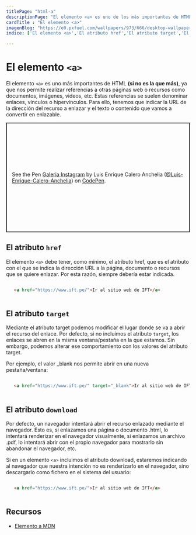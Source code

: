 ```yaml
---
titlePage: "html-a"
descriptionPage: "El elemento <a> es uno de los más importantes de HTML (si no es la que más), ya que nos permite realizar referencias a otras páginas web o recursos como documentos, imágenes, videos, etc. Estas referencias se suelen denominar enlaces, vínculos o hipervínculos. Para ello, tenemos que indicar la URL de la dirección del recurso a enlazar y el texto o contenido que vamos a convertir en enlazable."
cardTitle : "El elemento <a>"
imagenBlog: "https://e0.pxfuel.com/wallpapers/973/666/desktop-wallpaper-html-5.jpg"
indice: ['El elemento <a>','El atributo href','El atributo target','El atributo download']

---
```


# El elemento `<a>`


El elemento `<a>` es uno más importantes de HTML **(si no es la que más)**, ya que nos permite realizar referencias a otras páginas web o recursos como documentos, imágenes, videos, etc. Estas referencias se suelen denominar enlaces, vínculos o hipervínculos. Para ello, tenemos que indicar la URL de la dirección del recurso a enlazar y el texto o contenido que vamos a convertir en enlazable.

<p class="codepen" data-height="500" data-default-tab="html,result" data-slug-hash="xxeoVPN" data-pen-title="Galeria Instagram" data-user="Luis-Enrique-Calero-Anchelia" style="height: 300px; box-sizing: border-box; display: flex; align-items: center; justify-content: center; border: 2px solid; margin: 1em 0; padding: 1em;">
  <span>See the Pen <a href="https://codepen.io/Luis-Enrique-Calero-Anchelia/pen/xxeoVPN">
  Galeria Instagram</a> by Luis Enrique Calero Anchelia (<a href="https://codepen.io/Luis-Enrique-Calero-Anchelia">@Luis-Enrique-Calero-Anchelia</a>)
  on <a href="https://codepen.io">CodePen</a>.</span>
</p>
<script async src="https://cpwebassets.codepen.io/assets/embed/ei.js"></script>

## El atributo `href`

El elemento `<a>` debe tener, como mínimo, el atributo href, que es el atributo con el que se indica la dirección URL a la página, documento o recursos que se quiere enlazar. Por esta razón, siempre debería estar indicada.


```html

   <a href="https://www.ift.pe/">Ir al sitio web de IFT</a>
    
```

## El atributo `target`

Mediante el atributo target podemos modificar el lugar donde se va a abrir el recurso del enlace. Por defecto, si no incluímos el atributo `target`, los enlaces se abren en la misma ventana/pestaña en la que estamos. Sin embargo, podemos alterar ese comportamiento con los valores del atributo target.

Por ejemplo, el valor _blank nos permite abrir en una nueva pestaña/ventana:


```html

   <a href="https://www.ift.pe/" target="_blank">Ir al sitio web de IFT</a>
    
```

## El atributo `download`

Por defecto, un navegador intentará abrir el recurso enlazado mediante el navegador. Esto es, si enlazamos una página o documento .html, lo intentará renderizar en el navegador visualmente, si enlazamos un archivo .pdf, lo intentará abrir con el propio navegador para mostrarlo sin abandonar el navegador, etc.

Si en un elemento `<a>` incluimos el atributo download, estaremos indicando al navegador que nuestra intención no es renderizarlo en el navegador, sino descargarlo como fichero en el sistema del usuario:

```html

   <a href="https://www.ift.pe/">Ir al sitio web de IFT</a>
    
```

## Recursos

- [Elemento a MDN](https://developer.mozilla.org/es/docs/Web/HTML/Element/a)

